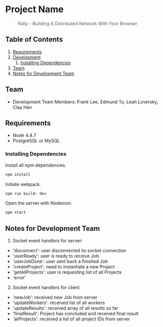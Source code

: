 # Project Name

> Rally - Building A Distributed Network With Your Browser


## Table of Contents

1. [Requirements](#requirements)
1. [Development](#development)
    1. [Installing Dependencies](#installing-dependencies)
1. [Team](#team)
1. [Notes for Development Team](#notes-for-development-team)

## Team

  - Development Team Members: Frank Lee, Edmund To, Leah Loversky, Clay Han

## Requirements

- Node 4.4.7
- PostgreSQL or MySQL

### Installing Dependencies

Install all npm dependencies.
```sh
npm install
```

Initiate webpack.
```sh
npm run build: dev
```

Open the server with Nodemon.
```sh
npm start
```

## Notes for Development Team

1. Socket event handlers for server:
  - 'disconnect': user disconnected its socket connection
  - 'userReady': user is ready to receive Job
  - 'userJobDone': user sent back a finished Job
  - 'createProject': need to instantiate a new Project
  - 'getAllProjects': user is requesting list of all Projects
  - 'error'

2. Socket event handlers for client:
  - 'newJob': received new Job from server
  - 'updateWorkers': received list of all workers
  - 'updateResults': received array of all results so far
  - 'finalResult': Project has concluded and received final result 
  - 'allProjects': received a list of all project IDs from server